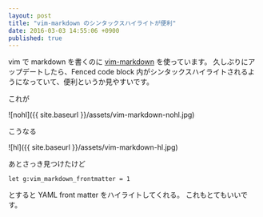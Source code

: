 ```yaml
---
layout: post
title: "vim-markdown のシンタックスハイライトが便利"
date: 2016-03-03 14:55:06 +0900
published: true
---
```


vim で markdown を書くのに [vim-markdown](https://github.com/plasticboy/vim-markdown) を使っています。
久しぶりにアップデートしたら、Fenced code block 内がシンタックスハイライトされるようになっていて、便利というか見やすいです。

これが

![nohl]({{ site.baseurl }}/assets/vim-markdown-nohl.jpg)

こうなる

![hl]({{ site.baseurl }}/assets/vim-markdown-hl.jpg)

あとさっき見つけたけど

```vimrc
let g:vim_markdown_frontmatter = 1
```

とすると YAML front matter をハイライトしてくれる。
これもとてもいいです。
